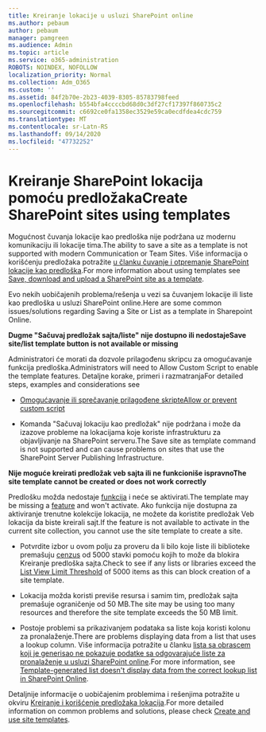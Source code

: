 ```yaml
---
title: Kreiranje lokacije u usluzi SharePoint online
ms.author: pebaum
author: pebaum
manager: pamgreen
ms.audience: Admin
ms.topic: article
ms.service: o365-administration
ROBOTS: NOINDEX, NOFOLLOW
localization_priority: Normal
ms.collection: Adm_O365
ms.custom: ''
ms.assetid: 84f2b70e-2b23-4039-8305-85783798feed
ms.openlocfilehash: b554bfa4ccccbd68d0c3df27cf17397f860735c2
ms.sourcegitcommit: c6692ce0fa1358ec3529e59ca0ecdfdea4cdc759
ms.translationtype: MT
ms.contentlocale: sr-Latn-RS
ms.lasthandoff: 09/14/2020
ms.locfileid: "47732252"
---
```

# <a name="create-sharepoint-sites-using-templates"></a><span data-ttu-id="30c95-102">Kreiranje SharePoint lokacija pomoću predložaka</span><span class="sxs-lookup"><span data-stu-id="30c95-102">Create SharePoint sites using templates</span></span>

<span data-ttu-id="30c95-103">Mogućnost čuvanja lokacije kao predloška nije podržana uz modernu komunikaciju ili lokacije tima.</span><span class="sxs-lookup"><span data-stu-id="30c95-103">The ability to save a site as a template is not supported with modern Communication or Team Sites.</span></span> <span data-ttu-id="30c95-104">Više informacija o korišćenju predložaka potražite [u članku čuvanje i otpremanje SharePoint lokacije kao predloška](https://docs.microsoft.com/sharepoint/dev/general-development/save-download-and-upload-a-sharepoint-site-as-a-template).</span><span class="sxs-lookup"><span data-stu-id="30c95-104">For more information about using templates see [Save, download and upload a SharePoint site as a template](https://docs.microsoft.com/sharepoint/dev/general-development/save-download-and-upload-a-sharepoint-site-as-a-template).</span></span>

<span data-ttu-id="30c95-105">Evo nekih uobičajenih problema/rešenja u vezi sa čuvanjem lokacije ili liste kao predloška u usluzi SharePoint online.</span><span class="sxs-lookup"><span data-stu-id="30c95-105">Here are some common issues/solutions regarding Saving a Site or List as a template in Sharepoint Online.</span></span> 

<span data-ttu-id="30c95-106">**Dugme "Sačuvaj predložak sajta/liste" nije dostupno ili nedostaje**</span><span class="sxs-lookup"><span data-stu-id="30c95-106">**Save site/list template button is not available or missing**</span></span>

<span data-ttu-id="30c95-107">Administratori će morati da dozvole prilagođenu skripcu za omogućavanje funkcija predloška.</span><span class="sxs-lookup"><span data-stu-id="30c95-107">Administrators will need to Allow Custom Script to enable the template features.</span></span> <span data-ttu-id="30c95-108">Detaljne korake, primeri i razmatranja</span><span class="sxs-lookup"><span data-stu-id="30c95-108">For detailed steps, examples and considerations see</span></span> 

- [<span data-ttu-id="30c95-109">Omogućavanje ili sprečavanje prilagođene skripte</span><span class="sxs-lookup"><span data-stu-id="30c95-109">Allow or prevent custom script</span></span>](https://docs.microsoft.com/sharepoint/allow-or-prevent-custom-script)

- <span data-ttu-id="30c95-110">Komanda "Sačuvaj lokaciju kao predložak" nije podržana i može da izazove probleme na lokacijama koje koriste infrastrukturu za objavljivanje na SharePoint serveru.</span><span class="sxs-lookup"><span data-stu-id="30c95-110">The Save site as template command is not supported and can cause problems on sites that use the SharePoint Server Publishing Infrastructure.</span></span>

<span data-ttu-id="30c95-111">**Nije moguće kreirati predložak veb sajta ili ne funkcioniše ispravno**</span><span class="sxs-lookup"><span data-stu-id="30c95-111">**The site template cannot be created or does not work correctly**</span></span>

<span data-ttu-id="30c95-112">Predlošku možda nedostaje [funkcija](https://social.technet.microsoft.com/wiki/contents/articles/14423.sharepoint-2013-existing-features-guid.aspx) i neće se aktivirati.</span><span class="sxs-lookup"><span data-stu-id="30c95-112">The template may be missing a [feature](https://social.technet.microsoft.com/wiki/contents/articles/14423.sharepoint-2013-existing-features-guid.aspx) and won't activate.</span></span> <span data-ttu-id="30c95-113">Ako funkcija nije dostupna za aktiviranje trenutne kolekcije lokacija, ne možete da koristite predložak Veb lokacija da biste kreirali sajt.</span><span class="sxs-lookup"><span data-stu-id="30c95-113">If the feature is not available to activate in the current site collection, you cannot use the site template to create a site.</span></span>

- <span data-ttu-id="30c95-114">Potvrdite izbor u ovom polju za proveru da li bilo koje liste ili biblioteke premašuju [cenzus](https://support.office.com/article/Manage-large-lists-and-libraries-in-SharePoint-B8588DAE-9387-48C2-9248-C24122F07C59) od 5000 stavki pomoću kojih to može da blokira Kreiranje predloška sajta.</span><span class="sxs-lookup"><span data-stu-id="30c95-114">Check to see if any lists or libraries exceed the [List View Limit Threshold](https://support.office.com/article/Manage-large-lists-and-libraries-in-SharePoint-B8588DAE-9387-48C2-9248-C24122F07C59) of 5000 items as this can block creation of a site template.</span></span>

- <span data-ttu-id="30c95-115">Lokacija možda koristi previše resursa i samim tim, predložak sajta premašuje ograničenje od 50 MB.</span><span class="sxs-lookup"><span data-stu-id="30c95-115">The site may be using too many resources and therefore the site template exceeds the 50 MB limit.</span></span>


- <span data-ttu-id="30c95-116">Postoje problemi sa prikazivanjem podataka sa liste koja koristi kolonu za pronalaženje.</span><span class="sxs-lookup"><span data-stu-id="30c95-116">There are problems displaying data from a list that uses a lookup column.</span></span> <span data-ttu-id="30c95-117">Više informacija potražite u članku [lista sa obrascem koji je generisao ne pokazuje podatke sa odgovarajuće liste za pronalaženje u usluzi SharePoint online](https://docs.microsoft.com/sharepoint/support/lists-and-libraries/template-generated-list-incorrect-data).</span><span class="sxs-lookup"><span data-stu-id="30c95-117">For more information, see [Template-generated list doesn't display data from the correct lookup list in SharePoint Online](https://docs.microsoft.com/sharepoint/support/lists-and-libraries/template-generated-list-incorrect-data).</span></span>

<span data-ttu-id="30c95-118">Detaljnije informacije o uobičajenim problemima i rešenjima potražite u okviru [Kreiranje i korišćenje predložaka lokacija](https://support.office.com/article/Create-and-use-site-templates-60371B0F-00E0-4C49-A844-34759EBDD989).</span><span class="sxs-lookup"><span data-stu-id="30c95-118">For more detailed information on common problems and solutions, please check [Create and use site templates](https://support.office.com/article/Create-and-use-site-templates-60371B0F-00E0-4C49-A844-34759EBDD989).</span></span>




